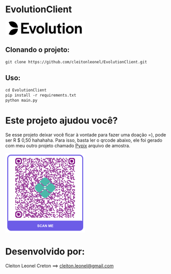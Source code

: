 # EvolutionClient

<img src="https://raw.githubusercontent.com/cleitonleonel/EvolutionClient/master/evolution_logo.png" alt="Evolution" width="250"/>

## Clonando o projeto:

```shell
git clone https://github.com/cleitonleonel/EvolutionClient.git
```

## Uso:
```shell
cd EvolutionClient
pip install -r requirements.txt
python main.py
```

# Este projeto ajudou você?

Se esse projeto deixar você ficar à vontade para fazer uma doação =), pode ser R $ 0,50 hahahaha. Para isso, basta ler o qrcode abaixo, ele foi gerado com meu outro projeto chamado [Pypix](https://github.com/cleitonleonel/pypix.git) arquivo de amostra.

<img src="https://github.com/cleitonleonel/pypix/blob/master/qrcode.png?raw=true" alt="Your image title" width="250"/>

# Desenvolvido por:

Cleiton Leonel Creton ==> cleiton.leonel@gmail.com
